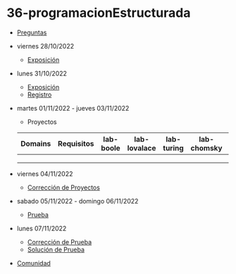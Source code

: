 # 36-programacionEstructurada

- [Preguntas](https://escuela.it/cursos/curso-recurrencia-desarrollo-software/clase/patron)
- viernes 28/10/2022
  - [Exposición](https://escuela.it/cursos/curso-recurrencia-desarrollo-software/clase/patron)
- lunes 31/10/2022
  - [Exposición](https://escuela.it/cursos/curso-recurrencia-desarrollo-software/clase/patron)
  - [Registro](https://forms.gle/pA2QvsW32P4KtTD77)
- martes 01/11/2022 - jueves 03/11/2022
  - Proyectos
  
  |Domains|Requisitos|lab-boole|lab-lovalace|lab-turing|lab-chomsky|lab-bernersLee|
  |-------|----------|---------|------------|----------|-----------|--------------|
  |       |          |         |            |          |           |              |
  |       |          |         |            |          |           |              |
  |       |          |         |            |          |           |              |
- viernes 04/11/2022
  - [Corrección de Proyectos](https://escuela.it/cursos/curso-recurrencia-desarrollo-software/clase/patron)
- sabado 05/11/2022 - domingo 06/11/2022
  - [Prueba](https://forms.gle/hB9UJoN2PYiexctH8)
- lunes 07/11/2022
  - [Corrección de Prueba](https://escuela.it/cursos/curso-recurrencia-desarrollo-software/clase/patron)
  - [Solución de Prueba](https://docs.google.com/spreadsheets/d/1Uwtqa5VdD5wK2X7eLgkS6_th16aPnsW8pa5Ft2TyLPo/edit#gid=0)
- [Comunidad](https://escuela.it/)
